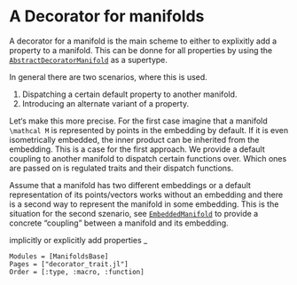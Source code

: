 # A Decorator for manifolds

A decorator for a manifold is the main scheme to either to explixitly add a property to a manifold. This can be donne for all properties by using the [`AbstractDecoratorManifold`](@ref) as a supertype.

In general there are two scenarios, where this is used.

1. Dispatching a certain default property to another manifold.
2. Introducing an alternate variant of a property.

Let‘s make this more precise. For the first case imagine that a manifold ``\mathcal M``
is represented by points in the embedding by default.
If it is even isometrically embedded, the inner product can be inherited from the embedding.
This is a case for the first approach.
We provide a default coupling to another manifold to dispatch certain functions over.
Which ones are passed on is regulated traits and their dispatch functions.

Assume that a manifold has two different embeddings or a default representation of its points/vectors works without an embedding and there is a second way to represent the manifold in some embedding.
This is the situation for the second szenario, see [`EmbeddedManifold`](@ref) to provide a concrete “coupling” between a manifold and its embedding.

implicitly or explicitly add properties _

```@autodocs
Modules = [ManifoldsBase]
Pages = ["decorator_trait.jl"]
Order = [:type, :macro, :function]
```
